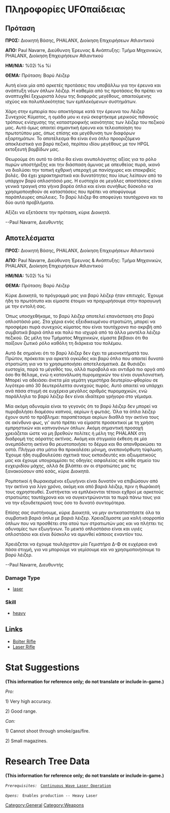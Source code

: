 # Πληροφορίες UFOπαίδειας

## Πρόταση

**ΠΡΟΣ:** Διοικητή Βάσης, PHALANX, Διοίκηση Επιχειρήσεων Ατλαντικού

**ΑΠΟ:** Paul Navarre, Διεύθυνση Έρευνας & Ανάπτυξης: Τμήμα Μηχανικών,
PHALANX, Διοίκηση Επιχειρήσεων Ατλαντικού

**ΗΜ/ΝΙΑ:** %02i %s %i

**ΘΕΜΑ:** Πρόταση: Βαρύ Λέιζερ

Αυτή είναι μία από αρκετές προτάσεις που υποβάλλω για την έρευνα και
ανάπτυξη νέων όπλων λέιζερ. Η καθεμία από τις προτάσεις θα πρέπει να
αναπτυχθεί ξεχωριστά λόγω της διαφοράς μεγέθους, απαιτούμενης ισχύος και
πολυπλοκότητας των εμπλεκόμενων συστημάτων.

Χάρη στην εμπειρία που αποκτήσαμε κατά την έρευνα του Λέιζερ Συνεχούς
Κύματος, η ομάδα μου κι εγώ σκεφτήκαμε μερικούς πιθανούς τρόπους
ενίσχυσης της καταστροφικής ικανότητας των λέιζερ του πεζικού μας. Αυτό
όμως απαιτεί σημαντική έρευνα και τελειοποίηση του πρωτοτύπου μας, όπως
επίσης και μεγέθυνση των διαφόρων εξαρτημάτων. Το αποτέλεσμα θα είναι
ένα όπλο προοριζόμενο αποκλειστικά για βαρύ πεζικό, περίπου ιδίου
μεγέθους με τον HPGL εκτοξευτή βομβίδων μας.

Θεωρούμε ότι αυτό το όπλο θα είναι ανυπολόγιστης αξίας για το ρόλο πυρών
υποστήριξης και την διάσπαση άμυνας με απευθείας πυρά, ικανό να διαλύσει
την τοπική εχθρική υπεροχή με πανίσχυρες και επακριβείς βολές. Θα έχει
χαρακτηριστικά και δυνατότητες που ίσως λείπουν από το υπάρχον βαρύ
οπλοστάσιό μας. Η ευστοχία σε μεγάλες αποστάσεις είναι γενικά τραγική
στα γήινα βαρέα όπλα και είναι συνήθως δύσκολο να χρησιμοποιηθούν σε
καταστάσεις που πρέπει να αποφύγουμε παράπλευρες απώλειες. Το βαρύ
λέιζερ θα αποφεύγει ταυτόχρονα και τα δύο αυτά προβλήματα.

Αξίζει να εξετάσετε την πρόταση, κύριε Διοικητά.

--Paul Navarre, Διευθυντής

## Αποτελέσματα

**ΠΡΟΣ:** Διοικητή Βάσης, PHALANX, Διοίκηση Επιχειρήσεων Ατλαντικού

**ΑΠΟ:** Paul Navarre, Διεύθυνση Έρευνας & Ανάπτυξης: Τμήμα Μηχανικών,
PHALANX, Διοίκηση Επιχειρήσεων Ατλαντικού

**ΗΜ/ΝΙΑ:** %02i %s %i

**ΘΕΜΑ:** Πρόταση: Βαρύ Λέιζερ

Κύριε Διοικητά, το πρόγραμμά μας για βαρύ λέιζερ ήταν επιτυχές. Έχουμε
ήδη το πρωτότυπο και είμαστε έτοιμοι να προχωρήσουμε στην παραγωγή με
την εντολή σας.

Όπως υποσχεθήκαμε, το βαρύ λέιζερ αποτελεί επανάσταση στο βαρύ
οπλοστάσιό μας. Στα χέρια ενός εξειδικευμένου στρατιώτη, μπορεί να
προσφέρει πυρά συνεχούς κύματος που είναι ταυτόχρονα πιο ακριβή από
συμβατικά βαριά όπλα και πολύ πιο ισχυρά από τα άλλα μοντέλα λέιζερ
πεζικού. Ως μέλη του Τμήματος Μηχανικών, είμαστε βέβαιοι ότι θα παίξουν
ζωτικό ρόλο καθόλη τη διάρκεια του πολέμου.

Αυτό δε σημαίνει ότι το βαρύ λέιζερ δεν έχει τα μειονεκτήματά του.
Πρώτον, πρόκειται για αρκετά ογκώδες και βαρύ όπλο που απαιτεί δυνατό
στρατιώτη για να το χρησιμοποιήσει αποτελεσματικά. Δε θυσιάζει ευστοχία,
παρά το μέγεθός του, αλλά πυροβολά και αντιδρά πιο αργά από όσο θα
θέλαμε, ενώ η κατανάλωση πυρομαχικών του είναι συγκλονιστική. Μπορεί να
αδειάσει άνετα μία γεμάτη γεμιστήρα δευτερίου-φθορίου σε λιγότερο από 30
δευτερόλεπτα συνεχούς πυρός. Αυτό απαιτεί να υπάρχει ανά πάσα στιγμή σε
ευχέρεια μεγάλος αριθμός πυρομαχικών, ενώ παράλληλα το βαρύ λέιζερ δεν
είναι ιδιαίτερα γρήγορο στο γέμισμα.

Μία ακόμη αδυναμία είναι το γεγονός ότι το βαρύ λέιζερ δεν μπορεί να
πυροβολήσει διαμέσου καπνού, αερίων ή φωτιάς. Όλα τα όπλα λέιζερ έχουν
αυτό το πρόβλημα: παραπέτασμα αερίων διαθλά την ακτίνα τους σε ακίνδυνο
φως, γι' αυτό πρέπει να είμαστε προσεκτικοί με τη χρήση εμπρηστικών και
καπνογόνων όπλων. Ακόμη σημαντική προσοχή χρειάζεται ώστε να μη βρεθούν
πολίτες ή μέλη της PHALANX στη διαδρομή της αόρατης ακτίνας. Ακόμη και
στιγμιαία έκθεση σε μία ανεμπόδιστη ακτίνα θα ρευστοποιήσει το δέρμα και
θα απανθρακώσει τα οστά. Πλήγμα στα μάτια θα προκαλέσει μόνιμη,
ανεπανόρθωτη τύφλωση. Έχουμε ήδη συμβουλεύσει σχετικά τους εκπαιδευτές
και αξιωματικούς μας και έχουμε υπογραμμίσει τις οδηγίες ασφαλείας σε
κάθε σημείο του εγχειριδίου μάχης, αλλά δε βλάπτει αν οι στρατιώτες μας
τις ξανακούσουν από εσάς, κύριε Διοικητά.

Ρομποτικοί ή θωρακισμένοι εξωγήινοι είναι δυνατόν να επιβιώσουν από την
ακτίνα για λίγο χρόνο, ακόμη και από βαριά λέιζερ, πριν η θωράκισή τους
αχρηστευθεί. Συστήνεται να εμπλέκονται τέτοιοι εχθροί με αρκετούς
στρατιώτες ταυτόχρονα και να συγκεντρώνονται τα πυρά πάνω τους για να
την εξουδετερώσή τους όσο το δυνατό συντομότερα.

Επίσης σας συστήνουμε, κύριε Διοικητά, να μην αντικαταστήσετε όλα τα
συμβατικά βαριά όπλα με βαριά λέιζερ. Χρειαζόμαστε μια καλή ισορροπία
όπλων που να προσθέτει στα ατού των στρατιωτών μας και να πλήττει τις
αδυναμίες των εξωγήινων. Το μεικτό οπλοστάσιο είναι και υγιές οπλοστάσιο
και είναι δύσκολο να αμυνθεί κάποιος εναντίον του.

Χρειάζεται να έχουμε τουλάχιστον μία Γεμιστήρα Δ-Φ σε ευχέρεια ανά πάσα
στιγμή, για να μπορούμε να γεμίσουμε και να χρησιμοποιήσουμε το βαρύ
λέιζερ.

--Paul Navarre, Διευθυντής

### Damage Type

- [laser](Damage/laser "wikilink")

### Skill

- [heavy](Skills/heavy "wikilink")

## Links

- [Bolter Rifle](Equipment/Primary_Weapons/Bolter_Rifle "wikilink")
- [Laser Rifle](Equipment/Primary_Weapons/Laser_Rifle "wikilink")

# Stat Suggestions

**(This information for reference only; do not translate or include
in-game.)**

*Pro:*

1\) Very high accuracy.

2\) Good range.

*Con:*

1\) Cannot shoot through smoke/gas/fire.

2\) Small magazines.

# Research Tree Data

**(This information for reference only; do not translate or include
in-game.)**

*`Prerequisites:`*
` `[`Continuous Wave Laser Operation`](Research/Continuous_Wave_Laser_Operation "wikilink")

*`Opens:`*
` Enables production -- Heavy Laser`

[Category:General](Category:General "wikilink")
[Category:Weapons](Category:Weapons "wikilink")